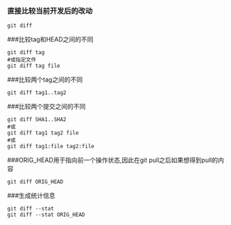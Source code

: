 ### 直接比较当前开发后的改动
```
git diff
```

###比较tag和HEAD之间的不同
```
git diff tag
#或指定文件
git diff tag file
```

###比较两个tag之间的不同
```
git diff tag1..tag2
```

###比较两个提交之间的不同
```
git diff SHA1..SHA2
#或
git diff tag1 tag2 file
#或
git diff tag1:file tag2:file 
```

###ORIG_HEAD用于指向前一个操作状态,因此在git pull之后如果想得到pull的内容
```
git diff ORIG_HEAD
```

###生成统计信息
```
git diff --stat
git diff --stat ORIG_HEAD
```
